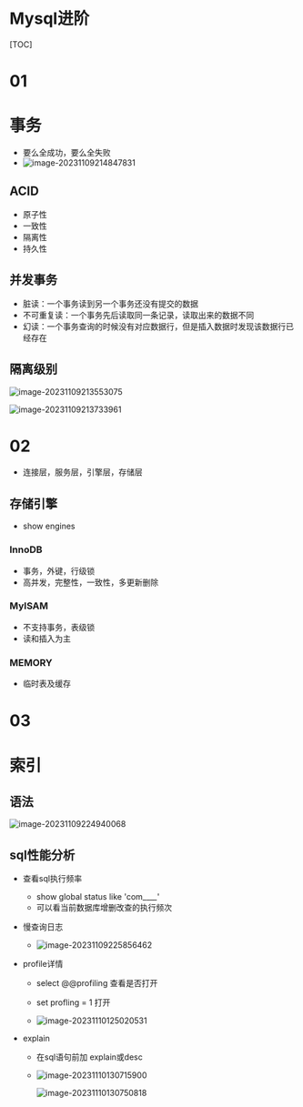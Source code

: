 # Mysql进阶

[TOC]

# 01

# 事务

- 要么全成功，要么全失败
- ![image-20231109214847831](C:\Users\31067\AppData\Roaming\Typora\typora-user-images\image-20231109214847831.png)

## ACID

- 原子性
- 一致性
- 隔离性
- 持久性

## 并发事务

- 脏读：一个事务读到另一个事务还没有提交的数据
- 不可重复读：一个事务先后读取同一条记录，读取出来的数据不同
- 幻读：一个事务查询的时候没有对应数据行，但是插入数据时发现该数据行已经存在

## 隔离级别

![image-20231109213553075](C:\Users\31067\AppData\Roaming\Typora\typora-user-images\image-20231109213553075.png)

![image-20231109213733961](C:\Users\31067\AppData\Roaming\Typora\typora-user-images\image-20231109213733961.png)





# 02

- 连接层，服务层，引擎层，存储层

## 存储引擎

- show engines

### InnoDB

- 事务，外键，行级锁
- 高并发，完整性，一致性，多更新删除

### MyISAM

- 不支持事务，表级锁
- 读和插入为主

### MEMORY

- 临时表及缓存



# 03

# 索引

## 语法

![image-20231109224940068](C:\Users\31067\AppData\Roaming\Typora\typora-user-images\image-20231109224940068.png)

## sql性能分析

- 查看sql执行频率
  - show global status like 'com\____\__'
  - 可以看当前数据库增删改查的执行频次

- 慢查询日志
  - ![image-20231109225856462](C:\Users\31067\AppData\Roaming\Typora\typora-user-images\image-20231109225856462.png)

- profile详情

  - select @@profiling 查看是否打开
  - set profling = 1 打开

  - ![image-20231110125020531](C:\Users\31067\AppData\Roaming\Typora\typora-user-images\image-20231110125020531.png)

- explain

  - 在sql语句前加 explain或desc

  - ![image-20231110130715900](C:\Users\31067\AppData\Roaming\Typora\typora-user-images\image-20231110130715900.png)

    ![image-20231110130750818](C:\Users\31067\AppData\Roaming\Typora\typora-user-images\image-20231110130750818.png)











































